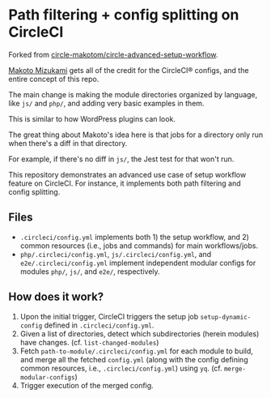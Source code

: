 # Path filtering + config splitting on CircleCI

Forked from [circle-makotom/circle-advanced-setup-workflow](https://github.com/circle-makotom/circle-advanced-setup-workflow).

[Makoto Mizukami](https://github.com/circle-makotom) gets all of the credit for the CircleCI® configs, and the entire concept of this repo.

The main change is making the module directories organized by language, like `js/` and `php/`, and adding very basic examples in them.

This is similar to how WordPress plugins can look.

The great thing about Makoto's idea here is that jobs for a directory only run when there's a diff in that directory.

For example, if there's no diff in `js/`, the Jest test for that won't run.

This repository demonstrates an advanced use case of setup workflow feature on CircleCI. For instance, it implements both path filtering and config splitting.

## Files

* `.circleci/config.yml` implements both 1) the setup workflow, and 2) common resources (i.e., jobs and commands) for main workflows/jobs.
* `php/.circleci/config.yml`, `js/.circleci/config.yml`, and `e2e/.circleci/config.yml` implement independent modular configs for modules `php/`, `js/`, and `e2e/`, respectively.

## How does it work?

1.  Upon the initial trigger, CircleCI triggers the setup job `setup-dynamic-config` defined in `.circleci/config.yml`.
2.  Given a list of directories, detect which subdirectories (herein modules) have changes. (cf. `list-changed-modules`)
3.  Fetch `path-to-module/.circleci/config.yml` for each module to build, and merge all the fetched `config.yml` (along with the config defining common resources, i.e., `.circleci/config.yml`) using `yq`. (cf. `merge-modular-configs`)
4.  Trigger execution of the merged config.
